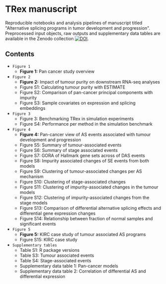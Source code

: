 # TRex manuscript

Reproducible notebooks and analysis pipelines of manuscript titled "Alternative splicing programs in tumor development and progression".
Preprocessed input objects, raw outputs and supplementary data tables are available in the Zenodo collection [![DOI](https://zenodo.org/badge/DOI/10.5281/zenodo.10788868.svg)](https://doi.org/10.5281/zenodo.10788868).

## Contents

* `Figure 1`
  * **Figure 1:** Pan cancer study overview
* `Figure 2`
  * **Figure 2:** Impact of tumour purity on downstream RNA-seq analyses
  * Figure S1: Calculating tumour purity with ESTIMATE
  * Figure S2: Comparison of pan-cancer principal components with impurity
  * Figure S3: Sample covariates on expression and splicing embeddings
* `Figure 3`
  * Figure 3: Benchmarking TRex in simulation experiments
  * Figure S4: Performance per method in the simulation benchmark 
* `Figure 4`
  * **Figure 4:** Pan-cancer view of AS events associated with tumour development and progression
  * Figure S5: Summary of tumour-associated events
  * Figure S6: Summary of stage associated events
  * Figure S7: GORA of Hallmark gene sets across of DAS events
  * Figure S8: Impurity associated changes of SE events from both models
  * Figure S9: Clustering of tumour-associated changes per AS mechanism
  * Figure S10: Clustering of stage-associated changes
  * Figure S11: Clustering of impurity-associated changes in the tumour models
  * Figure S12: Clustering of impurity-associated changes from the stage models
  * Figure S13: Comparison of differential alternative splicing effects and differential gene expression changes
  * Figure S14: Relationship between fraction of normal samples and significant events
* `Figure 5`
  * **Figure 5:** KIRC case study of tumour associated AS programs
  * Figure S15: KIRC case study 
* `Supplementary tables`
  * Table S1: R package versions
  * Table S3: Tumour associated events
  * Table S4: Stage-associated events
  * Supplementary data table 1: Pan-cancer models
  * Supplementary data table 2: Correlation of differential AS and differential expression   
